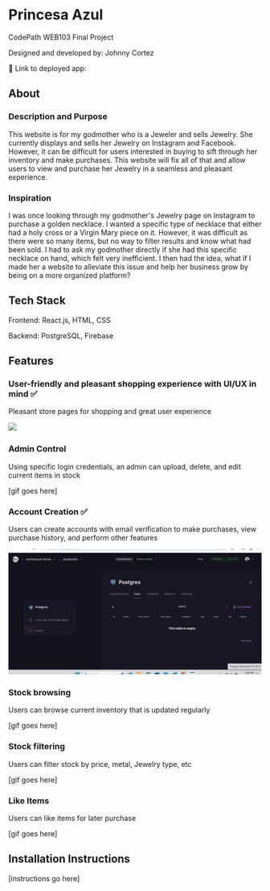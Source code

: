 # Princesa Azul

CodePath WEB103 Final Project

Designed and developed by: Johnny Cortez

🔗 Link to deployed app:

## About

### Description and Purpose

This website is for my godmother who is a Jeweler and sells Jewelry. She currently displays and sells her Jewelry on Instagram and Facebook. However, it can be difficult for users interested in buying to sift through her inventory and make purchases. This website will fix all of that and allow users to view and purchase her Jewelry in a seamless and pleasant experience.

### Inspiration

I was once looking through my godmother's Jewelry page on Instagram to purchase a golden necklace. I wanted a specific type of necklace that either had a holy cross or a Virgin Mary piece on it. However, it was difficult as there were so many items, but no way to filter results and know what had been sold. I had to ask my godmother directly if she had this specific necklace on hand, which felt very inefficient. I then had the idea, what if I made her a website to alleviate this issue and help her business grow by being on a more organized platform?

## Tech Stack

Frontend: React.js, HTML, CSS

Backend: PostgreSQL, Firebase

## Features

### User-friendly and pleasant shopping experience with UI/UX in mind ✅

Pleasant store pages for shopping and great user experience

<img src='jewelryStore2.gif' />

### Admin Control

Using specific login credentials, an admin can upload, delete, and edit current items in stock

[gif goes here]

### Account Creation ✅

Users can create accounts with email verification to make purchases, view purchase history, and perform other features

<img src='jewelryStore1.gif' />

### Stock browsing

Users can browse current inventory that is updated regularly

[gif goes here]

### Stock filtering

Users can filter stock by price, metal, Jewelry type, etc

[gif goes here]

### Like Items

Users can like items for later purchase

[gif goes here]

## Installation Instructions

[instructions go here]
